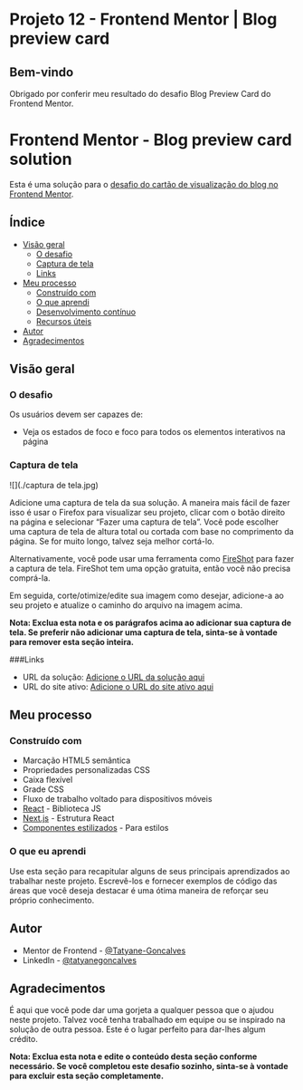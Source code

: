 # Projeto 12 - Frontend Mentor | Blog preview card


## Bem-vindo 

Obrigado por conferir meu resultado do desafio Blog Preview Card do Frontend Mentor. 
 

# Frontend Mentor - Blog preview card solution

Esta é uma solução para o [desafio do cartão de visualização do blog no Frontend Mentor](https://www.frontendmentor.io/challenges/blog-preview-card-ckPaj01IcS).

## Índice 

- [Visão geral](#visão-geral)
   - [O desafio](#o-desafio)
   - [Captura de tela](#captura-de-tela)
   - [Links](#links)
- [Meu processo](#meu-processo)
   - [Construído com](#construído-com)
   - [O que aprendi](#o-que-aprendi)
   - [Desenvolvimento contínuo](#desenvolvimento-contínuo)
   - [Recursos úteis](#useful-resources)
- [Autor](#autor)
- [Agradecimentos](#agradecimentos)

## Visão geral

### O desafio

Os usuários devem ser capazes de:

- Veja os estados de foco e foco para todos os elementos interativos na página

### Captura de tela

![](./captura de tela.jpg)

Adicione uma captura de tela da sua solução. A maneira mais fácil de fazer isso é usar o Firefox para visualizar seu projeto, clicar com o botão direito na página e selecionar “Fazer uma captura de tela”. Você pode escolher uma captura de tela de altura total ou cortada com base no comprimento da página. Se for muito longo, talvez seja melhor cortá-lo.


Alternativamente, você pode usar uma ferramenta como [FireShot](https://getfireshot.com/) para fazer a captura de tela. FireShot tem uma opção gratuita, então você não precisa comprá-la.

Em seguida, corte/otimize/edite sua imagem como desejar, adicione-a ao seu projeto e atualize o caminho do arquivo na imagem acima.

**Nota: Exclua esta nota e os parágrafos acima ao adicionar sua captura de tela. Se preferir não adicionar uma captura de tela, sinta-se à vontade para remover esta seção inteira.**

###Links

- URL da solução: [Adicione o URL da solução aqui](https://your-solution-url.com)
- URL do site ativo: [Adicione o URL do site ativo aqui](https://your-live-site-url.com)


## Meu processo

### Construído com

- Marcação HTML5 semântica
- Propriedades personalizadas CSS
- Caixa flexível
- Grade CSS
- Fluxo de trabalho voltado para dispositivos móveis
- [React](https://reactjs.org/) - Biblioteca JS
- [Next.js](https://nextjs.org/) - Estrutura React
- [Componentes estilizados](https://styled-components.com/) - Para estilos


### O que eu aprendi

Use esta seção para recapitular alguns de seus principais aprendizados ao trabalhar neste projeto. Escrevê-los e fornecer exemplos de código das áreas que você deseja destacar é uma ótima maneira de reforçar seu próprio conhecimento.




## Autor


- Mentor de Frontend - [@Tatyane-Goncalves](https://www.frontendmentor.io/profile/Tatyane-Goncalves)
- LinkedIn - [@tatyanegoncalves](https://www.linkedin.com/in/tatyanegoncalves/)


## Agradecimentos

É aqui que você pode dar uma gorjeta a qualquer pessoa que o ajudou neste projeto. Talvez você tenha trabalhado em equipe ou se inspirado na solução de outra pessoa. Este é o lugar perfeito para dar-lhes algum crédito.

**Nota: Exclua esta nota e edite o conteúdo desta seção conforme necessário. Se você completou este desafio sozinho, sinta-se à vontade para excluir esta seção completamente.**
 
